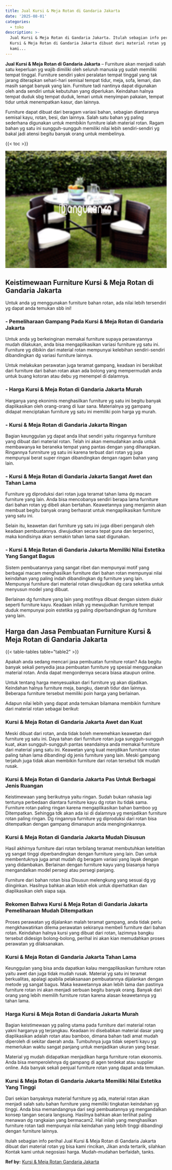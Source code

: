 ```yaml
---
title: Jual Kursi & Meja Rotan di Gandaria Jakarta
date: '2025-08-01'
categories:
  - toko
description: >-
  Jual Kursi & Meja Rotan di Gandaria Jakarta. Itulah sebagian info perihal Jual
  Kursi & Meja Rotan di Gandaria Jakarta dibuat dari material rotan yg bisa
  kami...
---
```


**Jual Kursi & Meja Rotan di Gandaria Jakarta** – Furniture akan menjadi salah satu keperluan yg wajib dimiliki oleh seluruh manusia yg sudah memiliki tempat tinggal. Furniture sendiri yakni peralatan tempat tinggal yang tak jarang diterapkan sehari-hari semisal tempat tidur, meja, sofa, lemari, dan masih sangat banyak yang lain. Furniture tadi nantinya dapat digunakan oleh anda sendiri untuk kebutuhan yang diperlukan. Keindahan halnya tempat duduk sbg tempat duduk, lemari untuk menyimpan pakaian, tempat tidur untuk menempatkan kasur, dan lainnya.

Furniture dapat dibuat dari beragam variasi bahan, sebagian diantaranya semisal kayu, rotan, besi, dan lainnya. Salah satu bahan yg paling sederhana digunakan untuk membikin furniture ialah material rotan. Ragam bahan yg satu ini sungguh-sungguh memiliki nilai lebih sendiri-sendiri yg bakal jadi atensi begitu banyak orang untuk membelinya.

{{< toc >}}

![Jual Kursi & Meja Rotan di Gandaria Jakarta](/images/kursi-meja-rotan-murah53.png)

## Keistimewaan Furniture Kursi & Meja Rotan di Gandaria Jakarta

Untuk anda yg menggunakan furniture bahan rotan, ada nilai lebih tersendiri yg dapat anda temukan sbb ini!

### \- Pemeliharaan Gampang Pada Kursi & Meja Rotan di Gandaria Jakarta

Untuk anda yg berkeinginan memakai furniture supaya perawatannya mudah dilakukan, anda bisa mengaplikasikan variasi furniture yg satu ini. Furniture yg dibikin dari material rotan mempunyai kelebihan sendiri-sendiri dibandingkan dg variasi furniture lainnya.

Untuk melakukan perawatan juga teramat gampang, keadaan ini berakibat dari furniture dari bahan rotan akan ada bolong yang mempermudah anda untuk buang kotoran atau debu yg menempel di dalamnya.

### \- Harga Kursi & Meja Rotan di Gandaria Jakarta Murah

Harganya yang ekonimis menghasilkan furniture yg satu ini begitu banyak diaplikasikan oleh orang-orang di luar sana. Materialnya yg gampang didapat menciptakan furniture yg satu ini memiliki poin harga yg murah.

### \- Kursi & Meja Rotan di Gandaria Jakarta Ringan

Bagian keunggulan yg dapat anda lihat sendiri yaitu ringannya furniture yang dibuat dari material rotan. Telah ini akan memudahkan anda untuk membawanya ke beraneka tempat yang pantas dengan yang diharapkan. Ringannya funrniture yg satu ini karena terbuat dari rotan yg juga mempunyai berat super ringan dibandingkan dengan ragam bahan yang lain.

### \- Kursi & Meja Rotan di Gandaria Jakarta Sangat Awet dan Tahan Lama

Furniture yg diproduksi dari rotan juga teramat tahan lama dg macam furniture yang lain. Anda bisa mencobanya sendiri berapa lama furniture dari bahan rotan yg dibeli akan bertahan. Keawetannya yang menjamin akan membuat begitu banyak orang berhasrat untuk mengaplikasikan furniture yang satu ini.

Selain itu, keawetan dari furniture yg satu ini juga diberi pengaruh oleh keadaan pembuatannya. diwujudkan secara tepat guna dan terperinci, maka kondisinya akan semakin tahan lama saat digunakan.

### \- Kursi & Meja Rotan di Gandaria Jakarta Memiliki Nilai Estetika Yang Sangat Bagus

Sistem pembuatannya yang sangat ribet dan mempunyai motif yang berbagai macam menghasilkan furniture dari bahan rotan mempunyai nilai keindahan yang paling indah dibandingkan dg furniture yang lain. Mempunyai furniture dari material rotan diwujudkan dg cara seketika untuk menyusun model yang dibuat.

Berlainan dg furniture yang lain yang motifnya dibuat dengan sistem diukir seperti furniture kayu. Keadaan inilah yg mewujudkan furniture tempat duduk mempunyai poin estetika yg paling diperbandingkan dg furniture yang lain.

## Harga dan Jasa Pembuatan Furniture Kursi & Meja Rotan di Gandaria Jakarta

{{< table-tables table="table2" >}}

Apakah anda sedang mencari jasa pembuatan furniture rotan? Ada begitu banyak sekali penyedia jasa pembuatan furniture yg spesial menggunakan material rotan. Anda dapat mengordernya secara biasa ataupun online.

Untuk tentang harga menyesuaikan dari furniture yg akan dijadikan. Keindahan halnya furniture meja, bangku, daerah tidur dan lainnya. Beberapa furniture tersebut memiliki poin harga yang berlainan.

Adapun nilai lebih yang dapat anda temukan bilamana membikin furniture dari material rotan sebagai berikut:

### Kursi & Meja Rotan di Gandaria Jakarta Awet dan Kuat

Meski dibuat dari rotan, anda tidak boleh meremehkan keawetan dari furniture yg satu ini. Daya tahan dari furniture rotan juga sungguh-sungguh kuat, akan sungguh-sungguh pantas seandainya anda memakai furniture dari material yang satu ini. Keawetan yang kuat menjdikan furniture rotan paling tahan lama dibandingi dg jenis furniture yang lain. Meski gampang terjatuh juga tidak akan membikin furniture dari rotan tersebut tdk mudah rusak.

### Kursi & Meja Rotan di Gandaria Jakarta Pas Untuk Berbagai Jenis Ruangan

Keistimewaan yang berikutnya yaitu ringan. Sudah bukan rahasia lagi tentunya perbedaan diantara furniture kayu dg rotan itu tidak sama. Furniture rotan paling ringan karena mengaplikasikan bahan bamboo yg Ditempatkan. Sehingga tdk akan ada isi di dalamnya yg menjadikan furniture rotan paling ringan. Dg ringannya furniture yg diproduksi dari rotan bisa ditempatkan dengan gampang dimanapun anda menginginkannya.

### Kursi & Meja Rotan di Gandaria Jakarta Mudah Disusun

Hasil akhirnya furniture dari rotan terbilang teramat membutuhkan ketelitian yg sangat tinggi diperbandingkan dengan furniture yang lain. Dan untuk membentuknya juga amat mudah dg beragam variasi yang layak dengan yang didambakan. Berlainan dengan furniture kayu yang biasanya hanya mengandalkan model persegi atau persegi panjang.

Furniture dari bahan rotan bisa Disusun melengkung yang sesuai dg yg diinginkan. Hasilnya bahkan akan lebih elok untuk diperhatikan dan diaplikasikan oleh siapa saja.

### Rekomen Bahwa Kursi & Meja Rotan di Gandaria Jakarta Pemeliharaan Mudah Ditempatkan

Proses perawatan yg dijalankan malah teramat gampang, anda tidak perlu mengkhawatirkan dilema perawatan sekiranya membeli furniture dari bahan rotan. Keindahan halnya kursi yang dibuat dari rotan, lazimnya bangku tersebut didesign bolong-bolong, perihal ini akan kian memudahkan proses perawatan yg dilaksanakan.

### Kursi & Meja Rotan di Gandaria Jakarta Tahan Lama

Keunggulan yang bisa anda dapatkan kalau mengaplikasikan furniture rotan yaitu awet dan juga tidak mudah rusak. Material yg satu ini teramat berkualitas, apalagi apabila pelaksanaan pembuatannya dijalankan dengan metode yg sangat bagus. Maka keawetannya akan lebih lama dan pastinya furniture rotan ini akan menjadi serbuan begitu banyak orang. Banyak dari orang yang lebih memilih furniture rotan karena alasan keawetannya yg tahan lama.

### Harga Kursi & Meja Rotan di Gandaria Jakarta Murah

Bagian keistimewaan yg paling utama pada furniture dari material rotan yakni harganya yg terjangkau. Keadaan ini disebabkan material dasar yang diaplikasikan adalah rotan atau bamboo, dimana bahan tadi amat mudah diperoleh di sekitar daerah anda. Tumbuhnya juga tidak seperti kayu yg memerlukan waktu sangat panjang untuk menjadikan ukuran yang besar.

Material yg mudah didapatkan menjadikan harga furniture rotan ekonomis. Anda bisa memperolehnya dg gampang di agen terdekat atau supplier online. Ada banyak sekali penjual furniture rotan yang dapat anda temukan.

### Kursi & Meja Rotan di Gandaria Jakarta Memiliki Nilai Estetika Yang Tinggi

Dari sekian banyaknya material furniture yg ada, material rotan akan menjadi salah satu bahan furniture yang memiliki tingkatan keindahan yg tinggi. Anda bisa memandangnya dari segi pembuatannya yg mengandalkan konsep tangan secara langsung. Hasilnya bahkan akan terlihat paling menawan dg rangkaian yang bermacam2. Hal inilah yang menghasilkan furniture rotan tadi mempunyai nilai keindahan yang lebih tinggi dibandingi dengan furniture lainnya.

Itulah sebagian info perihal Jual Kursi & Meja Rotan di Gandaria Jakarta dibuat dari material rotan yg bisa kami rincikan, Jikan anda tertarik, silahkan Kontak kami untuk negosiasi harga. Mudah-mudahan berfaidah, tanks.

**Ref by:** [Kursi & Meja Rotan Gandaria Jakarta](https://id.wikipedia.org/wiki/Kursi)
